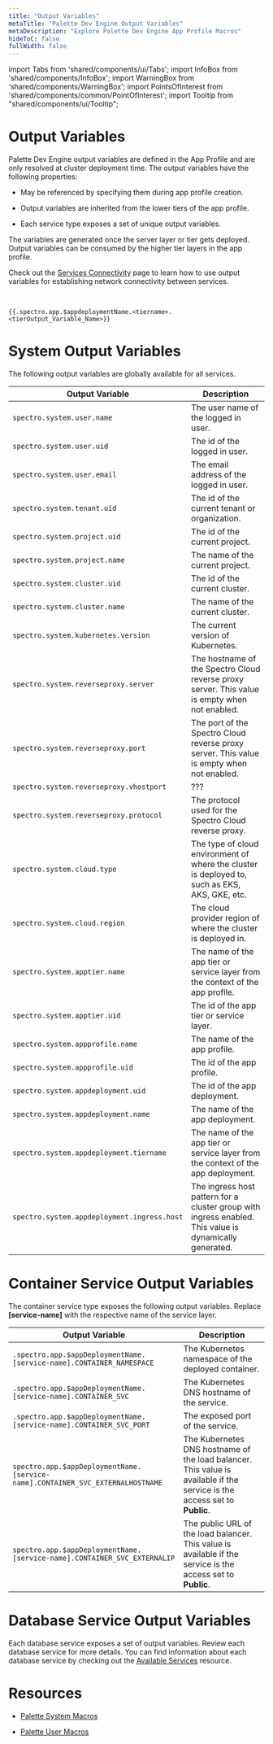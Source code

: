 ```yaml
---
title: "Output Variables"
metaTitle: "Palette Dev Engine Output Variables"
metaDescription: "Explore Palette Dev Engine App Profile Macros"
hideToC: false
fullWidth: false
---
```


import Tabs from 'shared/components/ui/Tabs';
import InfoBox from 'shared/components/InfoBox';
import WarningBox from 'shared/components/WarningBox';
import PointsOfInterest from 'shared/components/common/PointOfInterest';
import Tooltip from "shared/components/ui/Tooltip";


# Output Variables

Palette Dev Engine output variables are defined in the App Profile and are only resolved at cluster deployment time. The output variables have the following properties:

* May be referenced by specifying them during app profile creation.

* Output variables are inherited from the lower tiers of the app profile.

* Each service type exposes a set of unique output variables. 



The variables are generated once the server layer or tier gets deployed. Output variables can be consumed by the higher tier layers in the app profile. 

Check out the [Services Connectivity](/devx/app-profile/services/connectivity) page to learn how to use output variables for establishing network connectivity between services.


<br /> 


```
{{.spectro.app.$appdeploymentName.<tiername>.<tierOutput_Variable_Name>}}
```

# System Output Variables

The following output variables are globally available for all services.

| Output Variable | Description |
| --- | --- |
| `spectro.system.user.name` | The user name of the logged in user. |
| `spectro.system.user.uid` | The id of the logged in user.|
| `spectro.system.user.email` | The email address of the logged in user. |
| `spectro.system.tenant.uid `| The id of the current tenant or organization. |
| `spectro.system.project.uid` | The id of the current project. |
| `spectro.system.project.name` | The name of the current project. |
| `spectro.system.cluster.uid` |  The id of the current cluster. |
| `spectro.system.cluster.name` | The name of the current cluster. |
| `spectro.system.kubernetes.version` | The current version of Kubernetes. |
| `spectro.system.reverseproxy.server` | The hostname of the Spectro Cloud reverse proxy server. This value is empty when not enabled. |
| `spectro.system.reverseproxy.port` | The port of the Spectro Cloud reverse proxy server. This value is empty when not enabled. |
| `spectro.system.reverseproxy.vhostport` | ??? |
| `spectro.system.reverseproxy.protocol` | The protocol used for the Spectro Cloud reverse proxy. |
| `spectro.system.cloud.type` | The type of cloud environment of where the cluster is deployed to, such as EKS, AKS, GKE, etc. |
| `spectro.system.cloud.region` |  The cloud provider region of where the cluster is deployed in.|
| `spectro.system.apptier.name` | The name of the app tier or service layer from the context of the app profile. |
| `spectro.system.apptier.uid` | The id of the app tier or service layer. |
| `spectro.system.appprofile.name` | The name of the app profile. |
| `spectro.system.appprofile.uid` |  The  id of the app profile. |
| `spectro.system.appdeployment.uid` | The id of the app deployment.  |
| `spectro.system.appdeployment.name` | The name of the app deployment. |
| `spectro.system.appdeployment.tiername` | The name of the app tier or service layer from the context of the app deployment. |
| `spectro.system.appdeployment.ingress.host` | The ingress host pattern for a cluster group with ingress enabled. This value is dynamically generated. |

# Container Service Output Variables

The container service type exposes the following output variables. Replace **[service-name]** with the respective name of the service layer.

| Output Variable | Description |
| --- | --- |
| `.spectro.app.$appDeploymentName.[service-name].CONTAINER_NAMESPACE` | The Kubernetes namespace of the deployed container.  |
|`.spectro.app.$appDeploymentName.[service-name].CONTAINER_SVC`  | The Kubernetes DNS hostname of the service. |
|`.spectro.app.$appDeploymentName.[service-name].CONTAINER_SVC_PORT`  | The exposed port of the service. |
| `spectro.app.$appDeploymentName.[service-name].CONTAINER_SVC_EXTERNALHOSTNAME`| The Kubernetes DNS hostname of the load balancer. This value is available if the service is the access set to **Public**. |
|`spectro.app.$appDeploymentName.[service-name].CONTAINER_SVC_EXTERNALIP`| The public URL of the load balancer. This value is available if the service is the access set to **Public**.|

# Database Service Output Variables

Each database service exposes a set of output variables. Review each database service for more details. You can find information about each database service by checking out the [Available Services](/devx/app-profile/services/service-listings) resource.

# Resources

* [Palette System Macros](/registries-and-packs/pack-constraints#packmacros)

* [Palette User Macros](/clusters/cluster-management/macros#overview)
<br />
